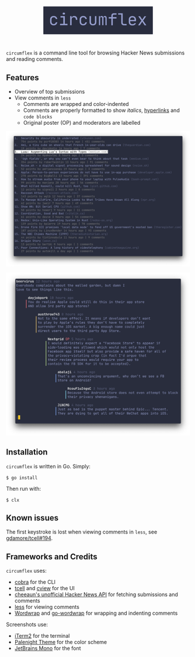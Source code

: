 <p align="center">
  <img src="images/circumflex.png" width="300" alt="^"/>
</p>

#
`circumflex` is a command line tool for browsing Hacker&nbsp;News submissions and reading comments.

## Features
- Overview of top submissions
- View comments in `less`
  * Comments are wrapped and color-indented
  * Comments are properly formatted to show *italics*, [hyperlinks](https://gist.github.com/egmontkob/eb114294efbcd5adb1944c9f3cb5feda) and `code blocks`
  * Original poster (OP) and moderators are labelled

<p align="center">
  <img src="images/mainview.png" width="700" alt="^"/>
</p>

<p align="center">
  <img src="images/comments.png" width="700" alt="^"/>
</p>

## Installation
`circumflex` is written in Go. Simply:

    $ go install

Then run with:

    $ clx

## Known issues
The first keystroke is lost when viewing comments in `less`, see [gdamore/tcell#194](https://github.com/gdamore/tcell/issues/194).

## Frameworks and Credits
`circumflex` uses:
* [cobra](https://github.com/spf13/cobra) for the CLI
* [tcell](https://github.com/gdamore/tcell) and [cview](https://gitlab.com/tslocum/cview) for the UI
* [cheeaun's unofficial Hacker News API](https://github.com/cheeaun/node-hnapi) for fetching submissions and comments
* [less](http://greenwoodsoftware.com/less/) for viewing comments
* [Wordwrap](https://github.com/eidolon/wordwrap) and [go-wordwrap](https://github.com/mitchellh/go-wordwrap) for wrapping and indenting comments

Screenshots use:
* [iTerm2](https://iterm2.com/) for the terminal
* [Palenight Theme](https://github.com/JonathanSpeek/palenight-iterm2) for the color scheme
* [JetBrains Mono](https://github.com/JetBrains/JetBrainsMono) for the font
